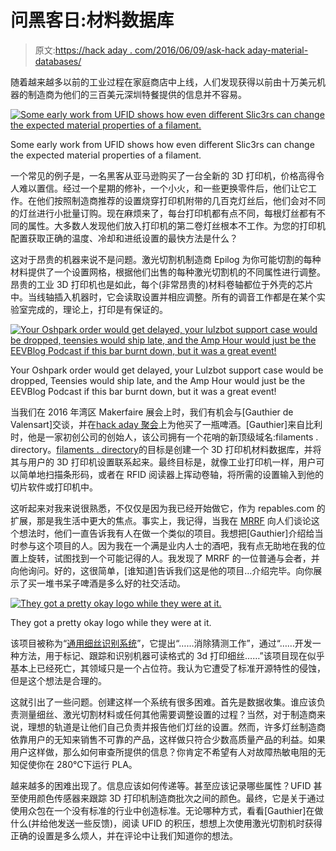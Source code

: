 # 问黑客日:材料数据库

> 原文:[https://hack aday . com/2016/06/09/ask-hack aday-material-databases/](https://hackaday.com/2016/06/09/ask-hackaday-material-databases/)

随着越来越多以前的工业过程在家庭商店中上线，人们发现获得以前由十万美元机器的制造商为他们的三百美元深圳特餐提供的信息并不容易。

[![Some early work from UFID shows how even different Slic3rs can change the expected material properties of a filament.](../Images/6cc96c134b750000c74bea6eca8578bf.png)](https://hackaday.com/wp-content/uploads/2016/05/lables.jpg)

Some early work from UFID shows how even different Slic3rs can change the expected material properties of a filament.

一个常见的例子是，一名黑客从亚马逊购买了一台全新的 3D 打印机，价格高得令人难以置信。经过一个星期的修补，一个小火，和一些更换零件后，他们让它工作。在他们按照制造商推荐的设置烧穿打印机附带的几百克灯丝后，他们会对不同的灯丝进行小批量订购。现在麻烦来了，每台打印机都有点不同，每根灯丝都有不同的属性。大多数人发现他们放入打印机的第二卷灯丝根本不工作。为您的打印机配置获取正确的温度、冷却和进纸设置的最快方法是什么？

这对于昂贵的机器来说不是问题。激光切割机制造商 Epilog 为你可能切割的每种材料提供了一个设置网格，根据他们出售的每种激光切割机的不同属性进行调整。昂贵的工业 3D 打印机也是如此，每个(非常昂贵的)材料卷轴都位于外壳的芯片中。当线轴插入机器时，它会读取设置并相应调整。所有的调音工作都是在某个实验室完成的，理论上，打印是有保证的。

[![Your Oshpark order would get delayed, your lulzbot support case would be dropped, teensies would ship late, and the Amp Hour would just be the EEVBlog Podcast if this bar burnt down, but it was a great event!](../Images/5cb7be3c5bcf0335e500ac1e9c5b816b.png)](https://hackaday.com/wp-content/uploads/2016/05/7849941464125264868.jpg)

Your Oshpark order would get delayed, your Lulzbot support case would be dropped, Teensies would ship late, and the Amp Hour would just be the EEVBlog Podcast if this bar burnt down, but it was a great event!

当我们在 2016 年湾区 Makerfaire 展会上时，我们有机会与[Gauthier de Valensart]交谈，并在[hack aday 聚会](http://hackaday.com/2016/05/25/how-to-have-a-beer-with-every-electronics-person/)上为他买了一瓶啤酒。[Gauthier]来自比利时，他是一家初创公司的创始人，该公司拥有一个花哨的新顶级域名:filaments . directory。[filaments . directory](http://filaments.directory)的目标是创建一个 3D 打印机材料数据库，并将其与用户的 3D 打印机设置联系起来。最终目标是，就像工业打印机一样，用户可以简单地扫描条形码，或者在 RFID 阅读器上挥动卷轴，将所需的设置输入到他的切片软件或打印机中。

这听起来对我来说很熟悉，不仅仅是因为我已经开始做它，作为 repables.com 的扩展，那是我生活中更大的焦点。事实上，我记得，当我在 [MRRF](http://hackaday.com/tag/mrrf/) 向人们谈论这个想法时，他们一直告诉我有人在做一个类似的项目。我想把[Gauthier]介绍给当时参与这个项目的人。因为我在一个满是业内人士的酒吧，我有点无助地在我的位置上旋转，试图找到一个可能记得的人。我发现了 MRRF 的一位普通与会者，并向他询问。好的，这很简单，[谁知道]告诉我们这是他的项目…介绍完毕。向你展示了买一堆书呆子啤酒是多么好的社交活动。

[![They got a pretty okay logo while they were at it.](../Images/ef82d02ca655fe3fe848fea949ca5497.png)](https://hackaday.com/wp-content/uploads/2016/05/ufid-logo-mockups.png)

They got a pretty okay logo while they were at it.

该项目被称为“[通用细丝识别系统](https://plus.google.com/communities/107859862288161234107)”，它提出“……消除猜测工作”，通过“……开发一种方法，用于标记、跟踪和识别机器可读格式的 3d 打印细丝……”该项目现在似乎基本上已经死亡，其领域只是一个占位符。我认为它遭受了标准开源特性的侵蚀，但是这个想法是合理的。

这就引出了一些问题。创建这样一个系统有很多困难。首先是数据收集。谁应该负责测量细丝、激光切割材料或任何其他需要调整设置的过程？当然，对于制造商来说，理想的轨道是让他们自己负责并报告他们灯丝的设置。然而，许多灯丝制造商依靠用户的无知来销售不可靠的产品，这样做只符合少数高质量产品的利益。如果用户这样做，那么如何审查所提供的信息？你肯定不希望有人对故障热敏电阻的无知促使你在 280℃下运行 PLA。

越来越多的困难出现了。信息应该如何传递等。甚至应该记录哪些属性？UFID 甚至使用颜色传感器来跟踪 3D 打印机制造商批次之间的颜色。最终，它是关于通过使用众包在一个没有标准的行业中创造标准。无论哪种方式，看看[Gauthier]在做什么(并给他发送一些反馈)，阅读 UFID 的积压，想想上次使用激光切割机时获得正确的设置是多么烦人，并在评论中让我们知道你的想法。